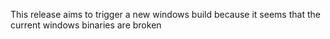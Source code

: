 This release aims to trigger a new windows build because it seems that the current windows binaries are broken

